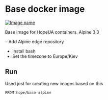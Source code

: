 # Base docker image

[![Image name](https://img.shields.io/badge/docker-hope/base--alpine-brightgreen.svg)](https://hub.docker.com/r/hope/base-alpine/)

Base image for HopeUA containers. Alpine 3.3

– Add Alpine edge repository
- Install bash
- Set the timezone to Europe/Kiev  

## Run

Used just for creating new images based on this

    FROM hope/base-alpine
